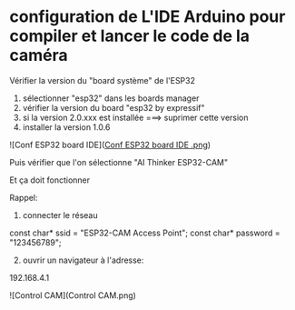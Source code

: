 
# configuration de L'IDE Arduino pour compiler et lancer le code de la caméra

Vérifier la version du "board système" de l'ESP32

1) sélectionner "esp32" dans les boards manager
2) vérifier la version du board "esp32 by expressif"
3) si la version 2.0.xxx est installée ===>  suprimer cette version
4) installer la version 1.0.6

![Conf ESP32 board IDE]([Conf ESP32 board IDE .png](https://github.com/anumby-source/RobotServiceJeunesse2024/blob/main/ESP32-CAM/Conf%20ESP32%20board%20IDE%20.png))

Puis vérifier que l'on sélectionne "AI Thinker ESP32-CAM"

Et ça doit fonctionner

Rappel:

1) connecter le réseau

const char* ssid = "ESP32-CAM Access Point";
const char* password = "123456789";

2) ouvrir un navigateur à l'adresse:

192.168.4.1

![Control CAM](Control CAM.png)


